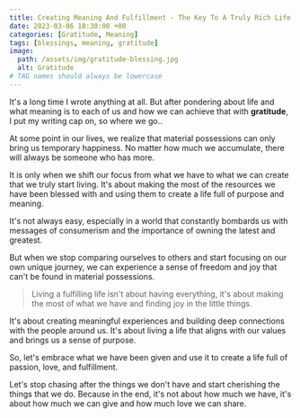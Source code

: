 ```yaml
---
title: Creating Meaning And Fulfillment - The Key To A Truly Rich Life
date: 2023-03-06 18:30:00 +00
categories: [Gratitude, Meaning]
tags: [blessings, meaning, gratitude] 
image:
  path: /assets/img/gratitude-blessing.jpg
  alt: Gratitude
# TAG names should always be lowercase
---
```


It's a long time I wrote anything at all. But after pondering about life and what meaning is to each of us and how we can achieve that with **gratitude**, I put my writing cap on, so where we go..

At some point in our lives, we realize that material possessions can only bring us temporary happiness. No matter how much we accumulate, there will always be someone who has more. 

It is only when we shift our focus from what we have to what we can create that we truly start living. It's about making the most of the resources we have been blessed with and using them to create a life full of purpose and meaning.

It's not always easy, especially in a world that constantly bombards us with messages of consumerism and the importance of owning the latest and greatest. 

But when we stop comparing ourselves to others and start focusing on our own unique journey, we can experience a sense of freedom and joy that can't be found in material possessions.

> Living a fulfilling life isn't about having everything, it's about making the most of what we have and finding joy in the little things. 

It's about creating meaningful experiences and building deep connections with the people around us. It's about living a life that aligns with our values and brings us a sense of purpose.

So, let's embrace what we have been given and use it to create a life full of passion, love, and fulfillment. 

Let's stop chasing after the things we don't have and start cherishing the things that we do. Because in the end, it's not about how much we have, it's about how much we can give and how much love we can share.